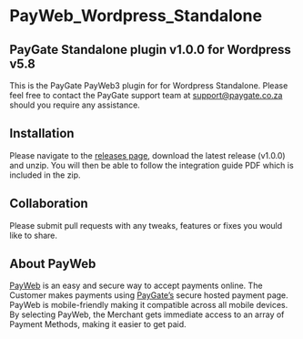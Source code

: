 # PayWeb_Wordpress_Standalone

## PayGate Standalone plugin v1.0.0 for Wordpress v5.8

This is the PayGate PayWeb3 plugin for for Wordpress Standalone. Please feel free to contact the PayGate support team at support@paygate.co.za should you require any assistance.

## Installation

Please navigate to the [releases page](https://github.com/PayGate/PayWeb_Wordpress_Standalone/releases), download the
latest release (v1.0.0) and unzip. You will then be able to follow the integration guide PDF which is included in the
zip.

## Collaboration

Please submit pull requests with any tweaks, features or fixes you would like to share.

## About PayWeb

[PayWeb](https://www.paygate.co.za/paygate-products/payweb/) is an easy and secure way to accept payments online. The Customer makes payments using [PayGate’s](https://www.paygate.co.za/) secure hosted payment page. PayWeb is mobile-friendly making it compatible across all mobile devices. By selecting PayWeb, the Merchant gets immediate access to an array of Payment Methods, making it easier to get paid.
